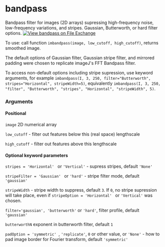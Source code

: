 # bandpass
Bandpass filter for images (2D arrays) supressing high-frequency noise, low-frequency variations, and stripes.  Gaussian, Butterworth, or hard filter options.
[![View bandpass on File Exchange](https://www.mathworks.com/matlabcentral/images/matlab-file-exchange.svg)](https://uk.mathworks.com/matlabcentral/fileexchange/120028-bandpass)

To use: call function ``imbandpass(image, low_cutoff, high_cutoff)``, returns smoothed image.

The default options of Gaussian filter, Gaussian stripe filter, and mirrored padding were chosen to replicate imageJ's FFT Bandpass filter.

To access non-default options including stripe supression, use keyword arguments, for example
``imbandpass(I, 3, 250, filter="Butterworth", stripes="Horizontal", stripeWidth=5)``, 
equivalently
``imbandpass(I, 3, 250, "filter", "Butterworth", "stripes", "Horizontal", "stripeWidth", 5)``.

### Arguments
#### Positional

``image`` 2D numerical array

``low_cutoff`` - filter out features below this (real space) lengthscale

``high_cutoff`` - filter out features above this lengthscale

#### Optional keyword parameters

``stripes = 'Horizontal' `` or ``'Vertical'`` - supress stripes, default ``'None'``

``stripeFilter = 'Gaussian' `` or ``'hard'`` - stripe filter mode, default ``'gaussian'``

``stripeWidth`` - stripe width to suppress, default ``3``.  If ``0``, no stripe supression will take place, even if ``stripeOption = 'Horizontal' `` or ``'Vertical'`` was chosen.

``filter='gaussian', 'butterworth'`` or ``'hard'``, filter profile, default ``'gaussian'``

``butterworthN`` exponent in butterworth filter, default ``1``

``padOption = 'symmetric' ``, ``'replicate'``, ``0`` or other value, or ``'None'`` - how to pad image border for Fourier transform, default ``'symmetric'``
